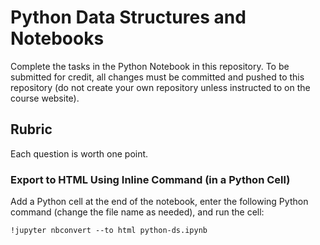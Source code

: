 # Python Data Structures and Notebooks

Complete the tasks in the Python Notebook in this repository.
To be submitted for credit, all changes must be committed and pushed to this repository (do not create your own repository unless instructed to on the course website).

## Rubric

Each question is worth one point.

### Export to HTML Using Inline Command (in a Python Cell)

Add a Python cell at the end of the notebook, enter the following Python command (change the file name as needed), and run the cell:

`!jupyter nbconvert --to html python-ds.ipynb`